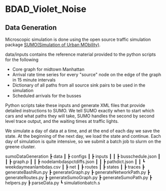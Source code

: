# BDAD_Violet_Noise
## Data Generation

Microscopic simulation is done using the open source traffic simulation package [SUMO(Simulation of Urban MObility)](https://sumo.dlr.de/docs/index.html).

data/inputs contains the reference material provided to the python scripts for the following
- Core graph for midtown Manhattan
- Arrival rate time series for every "source" node on the edge of the graph in 15 minute intervals
- Dictionary of all paths from all source sink pairs to be used in the simulation
- Scheduled arrivals for the busses

Python scripts take these inputs and generate XML files that provide detailed instructions to SUMO.  We tell SUMO exactly when to start which cars and what paths they will take, SUMO handles the second by second level trace output, and the waiting times at traffic lights.

We simulate a day of data at a time, and at the end of each day we save the state.  At the beginning of the next day, we load the state and continue.  Each day of simulation is quite intensive, so we submit a batch job to slurm on the greene cluster.

sumoDataGeneration
 ┣ data
 ┃ ┣ configs
 ┃ ┣ inputs
 ┃ ┃ ┣ busschedule.json
 ┃ ┃ ┣ graph.p
 ┃ ┃ ┣ nodelambdaspctdiffs.json
 ┃ ┃ ┣ pathdict.json
 ┃ ┃ ┗ weekdaymeanlambdas.csv
 ┃ ┣ net
 ┃ ┣ routes
 ┃ ┣ states
 ┃ ┣ traces
 ┣ generateBashRun.py
 ┣ generateGraph.py
 ┣ generateNetworkPath.py
 ┣ generateRoutes.py
 ┣ generateSumoGraph.py
 ┣ generateSumoPath.py
 ┣ helpers.py
 ┣ parseData.py
 ┗ simulationbatch.s